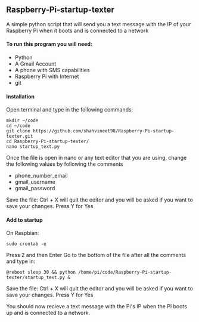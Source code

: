 ## Raspberry-Pi-startup-texter

A simple python script that will send you a text message with the IP of your Raspberry Pi when it boots and is connected to a network

#### To run this program you will need:
- Python
- A Gmail Account
- A phone with SMS capabilities
- Raspberry Pi with Internet
- git

#### Installation
Open terminal and type in the following commands:
````
mkdir ~/code 
cd ~/code
git clone https://github.com/shahvineet98/Raspberry-Pi-startup-texter.git
cd Raspberry-Pi-startup-texter/
nano startup_text.py
````
Once the file is open in nano or any text editor that you are using, change the following values by following the comments
- phone_number_email
- gmail_username
- gmail_password

Save the file:
Ctrl + X will quit the editor and you will be asked if you want to save your changes. Press Y for Yes

#### Add to startup
On Raspbian:
````
sudo crontab -e
````
Press 2 and then Enter
Go to the bottom of the file after all the comments and type in:
````
@reboot sleep 30 && python /home/pi/code/Raspberry-Pi-startup-texter/startup_text.py &
````
Save the file:
Ctrl + X will quit the editor and you will be asked if you want to save your changes. Press Y for Yes

You should now recieve a text message with the Pi's IP when the Pi boots up and is connected to a network.


